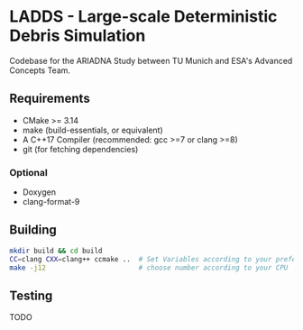 # LADDS - Large-scale Deterministic Debris Simulation

Codebase for the ARIADNA Study between TU Munich and ESA's Advanced Concepts Team.

## Requirements
* CMake >= 3.14
* make (build-essentials, or equivalent)
* A C++17 Compiler (recommended: gcc >=7 or clang >=8)
* git (for fetching dependencies)

### Optional
* Doxygen
* clang-format-9

## Building
```bash
mkdir build && cd build
CC=clang CXX=clang++ ccmake ..  # Set Variables according to your preferences
make -j12                       # choose number according to your CPU
```

## Testing
TODO
